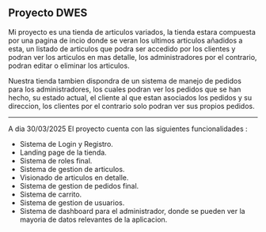 ## Proyecto DWES

Mi proyecto es una tienda de articulos variados, la tienda estara compuesta por una pagina de incio donde se veran los ultimos articulos añadidos a esta, un listado de articulos que podra ser accedido por los clientes y podran ver los articulos en mas detalle, los administradores por el contrario, podran editar o eliminar los articulos.

Nuestra tienda tambien dispondra de un sistema de manejo de pedidos para los administradores, los cuales podran ver los pedidos que se han hecho, su estado actual, el cliente al que estan asociados los pedidos y su direccion, los clientes por el contrario solo podran ver sus propios pedidos.

----

A dia 30/03/2025 El proyecto cuenta con las siguientes funcionalidades :

* Sistema de Login y Registro.
* Landing page de la tienda.
* Sistema de roles final.
* Sistema de gestion de articulos.
* Visionado de articulos en detalle.
* Sistema de gestion de pedidos final.
* Sistema de carrito.
* Sistema de gestion de usuarios.
* Sistema de dashboard para el administrador, donde se pueden ver la mayoria de datos relevantes de la aplicacion.
